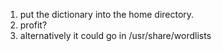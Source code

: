 1. put the dictionary into the home directory.
2. profit?
3. alternatively it could go in /usr/share/wordlists